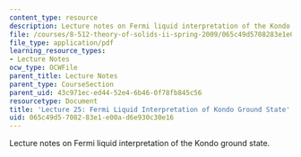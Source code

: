 ```yaml
---
content_type: resource
description: Lecture notes on Fermi liquid interpretation of the Kondo ground state.
file: /courses/8-512-theory-of-solids-ii-spring-2009/065c49d5708283e1e00ad6e930c30e16_MIT8_512s09_lec25.pdf
file_type: application/pdf
learning_resource_types:
- Lecture Notes
ocw_type: OCWFile
parent_title: Lecture Notes
parent_type: CourseSection
parent_uid: 43c971ec-ed44-52e4-6b46-0f78fb845c56
resourcetype: Document
title: 'Lecture 25: Fermi Liquid Interpretation of Kondo Ground State'
uid: 065c49d5-7082-83e1-e00a-d6e930c30e16
---
```

Lecture notes on Fermi liquid interpretation of the Kondo ground state.

